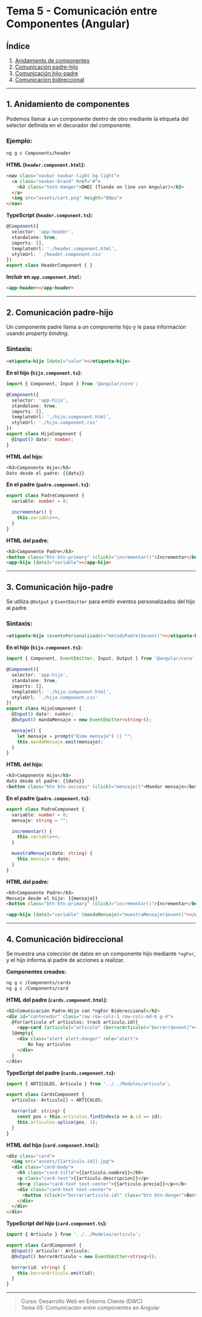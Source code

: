 # Tema 5 - Comunicación entre Componentes (Angular)

## Índice

1. [Anidamiento de componentes](#1-anidamiento-de-componentes)  
2. [Comunicación padre-hijo](#2-comunicación-padre-hijo)  
3. [Comunicación hijo-padre](#3-comunicación-hijo-padre)  
4. [Comunicación bidireccional](#4-comunicación-bidireccional)  

---

## 1. Anidamiento de componentes

Podemos llamar a un componente dentro de otro mediante la etiqueta del selector definida en el decorador del componente.

### Ejemplo:

```bash
ng g c Components/header
```

**HTML (`header.component.html`):**

```html
<nav class="navbar navbar-light bg-light">
  <a class="navbar-brand" href="#">
    <h2 class="text-danger">DWEC (Tienda on line con Angular)</h2>
  </a>
  <img src="assets/cart.png" height="60px">
</nav>
```

**TypeScript (`header.component.ts`):**

```typescript
@Component({
  selector: 'app-header',
  standalone: true,
  imports: [],
  templateUrl: './header.component.html',
  styleUrl: './header.component.css'
})
export class HeaderComponent { }
```

**Incluir en `app.component.html`:**

```html
<app-header></app-header>
```

---

## 2. Comunicación padre-hijo

Un componente padre llama a un componente hijo y le pasa información usando _property binding_.

### Sintaxis:

```html
<etiqueta-hijo [dato]="valor"></etiqueta-hijo>
```

**En el hijo (`hijo.component.ts`):**

```ts
import { Component, Input } from '@angular/core';

@Component({
  selector: 'app-hijo',
  standalone: true,
  imports: [],
  templateUrl: './hijo.component.html',
  styleUrl: './hijo.component.css'
})
export class HijoComponent {
  @Input() dato!: number;
}
```

**HTML del hijo:**

```html
<h3>Componente Hijo</h3>
Dato desde el padre: {{dato}}
```

**En el padre (`padre.component.ts`):**

```ts
export class PadreComponent {
  variable: number = 0;

  incrementar() {
    this.variable++;
  }
}
```

**HTML del padre:**

```html
<h3>Componente Padre</h3>
<button class="btn btn-primary" (click)="incrementar()">Incrementar</button>
<app-hijo [dato]="variable"></app-hijo>
```

---

## 3. Comunicación hijo-padre

Se utiliza `@Output` y `EventEmitter` para emitir eventos personalizados del hijo al padre.

### Sintaxis:

```html
<etiqueta-hijo (eventoPersonalizado)="metodoPadre($event)"></etiqueta-hijo>
```

**En el hijo (`hijo.component.ts`):**

```ts
import { Component, EventEmitter, Input, Output } from '@angular/core';

@Component({
  selector: 'app-hijo',
  standalone: true,
  imports: [],
  templateUrl: './hijo.component.html',
  styleUrl: './hijo.component.css'
})
export class HijoComponent {
  @Input() dato!: number;
  @Output() mandaMensaje = new EventEmitter<string>();

  mensaje() {
    let mensaje = prompt("Dime mensaje") || "";
    this.mandaMensaje.emit(mensaje);
  }
}
```

**HTML del hijo:**

```html
<h3>Componente Hijo</h3>
dato desde el padre: {{dato}}  
<button class="btn btn-success" (click)="mensaje()">Mandar mensaje</button>
```

**En el padre (`padre.component.ts`):**

```ts
export class PadreComponent {
  variable: number = 0;
  mensaje: string = "";

  incrementar() {
    this.variable++;
  }

  muestraMensaje(dato: string) {
    this.mensaje = dato;
  }
}
```

**HTML del padre:**

```html
<h3>Componente Padre</h3>
Mensaje desde el hijo: {{mensaje}}  
<button class="btn btn-primary" (click)="incrementar()">Incrementar</button>

<app-hijo [dato]="variable" (mandaMensaje)="muestraMensaje($event)"></app-hijo>
```

---

## 4. Comunicación bidireccional

Se muestra una colección de datos en un componente hijo mediante `*ngFor`, y el hijo informa al padre de acciones a realizar.

**Componentes creados:**

```bash
ng g c /Components/cards
ng g c /Components/card
```

**HTML del padre (`cards.component.html`):**

```html
<h2>Comunicación Padre-Hijo con *ngFor Bidereccional</h2>
<div id="contenedor" class="row row-cols-1 row-cols-md-6 g-4">
  @for(articulo of articulos; track articulo.id){
    <app-card [articulo]="articulo" (borrarArticulo)="borrar($event)"></app-card>
  }@empty{
    <div class="alert alert-danger" role="alert">
        No hay articulos
    </div>
  }
</div>
```

**TypeScript del padre (`cards.component.ts`):**

```ts
import { ARTICULOS, Articulo } from '../../Modelos/articulo';

export class CardsComponent {
  articulos: Articulo[] = ARTICULOS;

  borrar(id: string) {
    const pos = this.articulos.findIndex(a => a.id == id);
    this.articulos.splice(pos, 1);
  }
}
```

**HTML del hijo (`card.component.html`):**

```html
<div class="card">
  <img src="assets/{{articulo.id}}.jpg">
  <div class="card-body">
    <h5 class="card-title">{{articulo.nombre}}</h5>
    <p class="card-text">{{articulo.descripcion}}</p>
    <b><p class="card-text text-center">{{articulo.precio}}</p></b>
    <div class="card-text text-center">
      <button (click)="borrar(articulo.id)" class="btn btn-danger">Borrar</button>
    </div>
  </div>
</div>
```

**TypeScript del hijo (`card.component.ts`):**

```ts
import { Articulo } from '../../Modelos/articulo';

export class CardComponent {
  @Input() articulo!: Articulo;
  @Output() borrarArticulo = new EventEmitter<string>();

  borrar(id: string) {
    this.borrarArticulo.emit(id);
  }
}
```

---

> Curso: Desarrollo Web en Entorno Cliente (DWC)  
> Tema 05: Comunicación entre componentes en Angular
